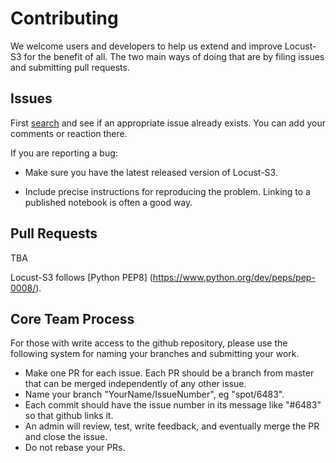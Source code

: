<!--
    Copyright 2019 TWO SIGMA OPEN SOURCE, LLC

    Licensed under the Apache License, Version 2.0 (the "License");
    you may not use this file except in compliance with the License.
    You may obtain a copy of the License at

           http://www.apache.org/licenses/LICENSE-2.0

    Unless required by applicable law or agreed to in writing, software
    distributed under the License is distributed on an "AS IS" BASIS,
    WITHOUT WARRANTIES OR CONDITIONS OF ANY KIND, either express or implied.
    See the License for the specific language governing permissions and
    limitations under the License.
-->

# Contributing

We welcome users and developers to help us extend and improve Locust-S3
for the benefit of all.  The two main ways of doing that are by filing
issues and submitting pull requests.

## Issues

First [search](https://github.com/twosigma/locust-s3/issues) and see if
an appropriate issue already exists.  You can add your comments or
reaction there.

If you are reporting a bug:

* Make sure you have the latest released version of Locust-S3.

* Include precise instructions for reproducing the problem.  Linking
  to a published notebook is often a good way.

## Pull Requests

TBA

Locust-S3 follows [Python PEP8] (https://www.python.org/dev/peps/pep-0008/).

## Core Team Process

For those with write access to the github repository, please use the
following system for naming your branches and submitting your work.

* Make one PR for each issue.  Each PR should be a branch from master
  that can be merged independently of any other issue.
* Name your branch "YourName/IssueNumber", eg "spot/6483".
* Each commit should have the issue number in its message like "#6483"
  so that github links it.
* An admin will review, test, write feedback, and eventually merge the PR and close the issue.
* Do not rebase your PRs.